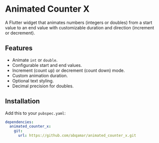# Animated Counter X

A Flutter widget that animates numbers (integers or doubles) from a start value to an end value with customizable duration and direction (increment or decrement).

## Features
- Animate `int` or `double`.
- Configurable start and end values.
- Increment (count up) or decrement (count down) mode.
- Custom animation duration.
- Optional text styling.
- Decimal precision for doubles.

## Installation
Add this to your `pubspec.yaml`:

```yaml
dependencies:
  animated_counter_x:
    git:
      url: https://github.com/abqamar/animated_counter_x.git


